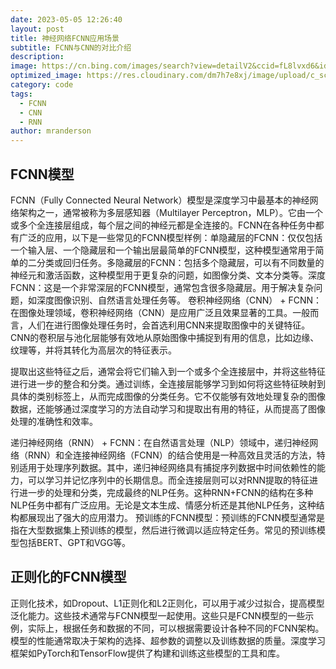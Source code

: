 ```yaml
---
date: 2023-05-05 12:26:40
layout: post
title: 神经网络FCNN应用场景
subtitle: FCNN与CNN的对比介绍
description:  
image: https://cn.bing.com/images/search?view=detailV2&ccid=fL8lvxd6&id=C6131D7E1942A1E35915983B8FD64FB3A45ABF6B&thid=OIP.fL8lvxd6fdZQqsrJjJA0NQHaEt&mediaurl=https%3a%2f%2fimgconvert.csdnimg.cn%2faHR0cHM6Ly9tbWJpei5xcGljLmNuL21tYml6X3BuZy80bE4xWE9ac2hmY1RpYlc2YUE4UHo3dEJ6NDJZS2ljNFhkeHFxcGNqU0hRWElncE1hRmhkVHlVdThGUDJCejJXR1hNeFZCSjlkRFFmc0xEUFRxaWM4TEVzdy82NDA%3fx-oss-process%3dimage%2fformat%2cpng&exph=686&expw=1080&q=cnn+%e7%bb%93%e6%9e%84&simid=608055258312759472&FORM=IRPRST&ck=93F0BB2C1C280B7A11D257E6DFD50655&selectedIndex=6&itb=0&ajaxhist=0&ajaxserp=0
optimized_image: https://res.cloudinary.com/dm7h7e8xj/image/upload/c_scale,w_380/v1559820489/js-code_n83m7a.jpg
category: code
tags:
  - FCNN
  - CNN
  - RNN
author: mranderson
---
```

## FCNN模型
FCNN（Fully Connected Neural Network）模型是深度学习中最基本的神经网络架构之一，通常被称为多层感知器（Multilayer Perceptron，MLP）。它由一个或多个全连接层组成，每个层之间的神经元都是全连接的。FCNN在各种任务中都有广泛的应用，以下是一些常见的FCNN模型样例：单隐藏层的FCNN：仅仅包括一个输入层、一个隐藏层和一个输出层最简单的FCNN模型，这种模型通常用于简单的二分类或回归任务。多隐藏层的FCNN：包括多个隐藏层，可以有不同数量的神经元和激活函数，这种模型用于更复杂的问题，如图像分类、文本分类等。深度FCNN：这是一个非常深层的FCNN模型，通常包含很多隐藏层。用于解决复杂问题，如深度图像识别、自然语言处理任务等。
卷积神经网络（CNN） + FCNN：在图像处理领域，卷积神经网络（CNN）是应用广泛且效果显著的工具。一般而言，人们在进行图像处理任务时，会首选利用CNN来提取图像中的关键特征。CNN的卷积层与池化层能够有效地从原始图像中捕捉到有用的信息，比如边缘、纹理等，并将其转化为高层次的特征表示。

提取出这些特征之后，通常会将它们输入到一个或多个全连接层中，并将这些特征进行进一步的整合和分类。通过训练，全连接层能够学习到如何将这些特征映射到具体的类别标签上，从而完成图像的分类任务。它不仅能够有效地处理复杂的图像数据，还能够通过深度学习的方法自动学习和提取出有用的特征，从而提高了图像处理的准确性和效率。

递归神经网络（RNN） + FCNN：在自然语言处理（NLP）领域中，递归神经网络（RNN）和全连接神经网络（FCNN）的结合使用是一种高效且灵活的方法，特别适用于处理序列数据。其中，递归神经网络具有捕捉序列数据中时间依赖性的能力，可以学习并记忆序列中的长期信息。而全连接层则可以对RNN提取的特征进行进一步的处理和分类，完成最终的NLP任务。这种RNN+FCNN的结构在多种NLP任务中都有广泛应用。无论是文本生成、情感分析还是其他NLP任务，这种结构都展现出了强大的应用潜力。
预训练的FCNN模型：预训练的FCNN模型通常是指在大型数据集上预训练的模型，然后进行微调以适应特定任务。常见的预训练模型包括BERT、GPT和VGG等。


## 正则化的FCNN模型

正则化技术，如Dropout、L1正则化和L2正则化，可以用于减少过拟合，提高模型泛化能力。这些技术通常与FCNN模型一起使用。这些只是FCNN模型的一些示例，实际上，根据任务和数据的不同，可以根据需要设计各种不同的FCNN架构。模型的性能通常取决于架构的选择、超参数的调整以及训练数据的质量。深度学习框架如PyTorch和TensorFlow提供了构建和训练这些模型的工具和库。









